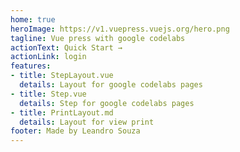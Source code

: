```yaml
---
home: true
heroImage: https://v1.vuepress.vuejs.org/hero.png
tagline: Vue press with google codelabs
actionText: Quick Start →
actionLink: login
features:
- title: StepLayout.vue
  details: Layout for google codelabs pages
- title: Step.vue
  details: Step for google codelabs pages
- title: PrintLayout.md
  details: Layout for view print
footer: Made by Leandro Souza
---
```

